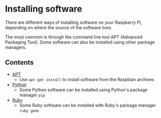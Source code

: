 # Installing software

There are different ways of installing software on your Raspberry Pi, depending on where the source of the software lives.

The most common is through the command line tool APT (Advanced Packaging Tool). Some software can also be installed using other package managers.

## Contents

- [APT](./apt.md)
    - Use `apt-get install` to install software from the Raspbian archives
- [Python](./python.md)
    - Some Python software can be installed using Python's package manager `pip`
- [Ruby](./ruby.md)
    - Some Ruby software can be installed with Ruby's package manager `ruby gems`
